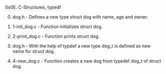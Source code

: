 0x0E. C-Structures, typedf

0. dog.h - Defines a new type struct dog with name, age and owner.

1. 1-init_dog.c - Function initializes struct dog.

2. 2-print_dog.c - Function prints struct dog.

3. dog.h - With the help of typdef a new type dog_t is defined as new name for struct dog.

4. 4-new_dog.c - Function creates a new dog from typedef dog_t of struct dog.